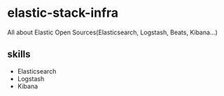 # elastic-stack-infra
All about Elastic Open Sources(Elasticsearch, Logstash, Beats, Kibana...)

## skills
* Elasticsearch
* Logstash
* Kibana
